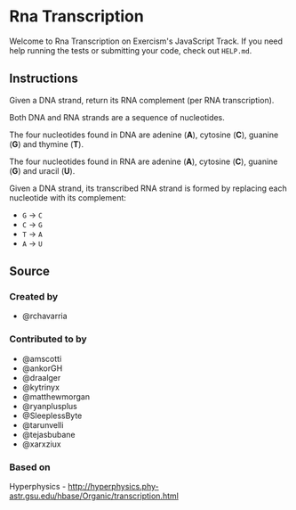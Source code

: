 # Rna Transcription

Welcome to Rna Transcription on Exercism's JavaScript Track.
If you need help running the tests or submitting your code, check out `HELP.md`.

## Instructions

Given a DNA strand, return its RNA complement (per RNA transcription).

Both DNA and RNA strands are a sequence of nucleotides.

The four nucleotides found in DNA are adenine (**A**), cytosine (**C**),
guanine (**G**) and thymine (**T**).

The four nucleotides found in RNA are adenine (**A**), cytosine (**C**),
guanine (**G**) and uracil (**U**).

Given a DNA strand, its transcribed RNA strand is formed by replacing
each nucleotide with its complement:

- `G` -> `C`
- `C` -> `G`
- `T` -> `A`
- `A` -> `U`

## Source

### Created by

- @rchavarria

### Contributed to by

- @amscotti
- @ankorGH
- @draalger
- @kytrinyx
- @matthewmorgan
- @ryanplusplus
- @SleeplessByte
- @tarunvelli
- @tejasbubane
- @xarxziux

### Based on

Hyperphysics - http://hyperphysics.phy-astr.gsu.edu/hbase/Organic/transcription.html